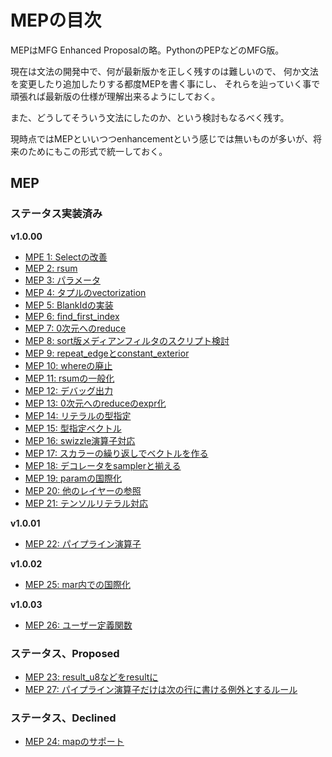 # MEPの目次

MEPはMFG Enhanced Proposalの略。PythonのPEPなどのMFG版。

現在は文法の開発中で、何が最新版かを正しく残すのは難しいので、
何か文法を変更したり追加したりする都度MEPを書く事にし、
それらを辿っていく事で頑張れば最新版の仕様が理解出来るようにしておく。

また、どうしてそういう文法にしたのか、という検討もなるべく残す。

現時点ではMEPといいつつenhancementという感じでは無いものが多いが、将来のためにもこの形式で統一しておく。

## MEP

### ステータス実装済み

**v1.0.00**

- [MPE 1: Selectの改善](MEP/1.md)
- [MEP 2: rsum](MEP/2.md)
- [MEP 3: パラメータ](MEP/3.md)
- [MEP 4: タプルのvectorization](MEP/4.md)
- [MEP 5: BlankIdの実装](MEP/5.md)
- [MEP 6: find_first_index](MEP/6.md)
- [MEP 7: 0次元へのreduce](MEP/7.md)
- [MEP 8: sort版メディアンフィルタのスクリプト検討](MEP/8.md)
- [MEP 9: repeat\_edgeとconstant\_exterior](MEP/9.md)
- [MEP 10: whereの廃止](MEP/10.md)
- [MEP 11: rsumの一般化](MEP/11.md)
- [MEP 12: デバッグ出力](MEP/12.md)
- [MEP 13: 0次元へのreduceのexpr化](MEP/13.md)
- [MEP 14: リテラルの型指定](MEP/14.md)
- [MEP 15: 型指定ベクトル](MEP/15.md)
- [MEP 16: swizzle演算子対応](MEP/16.md)
- [MEP 17: スカラーの繰り返しでベクトルを作る](MEP/17.md)
- [MEP 18: デコレータをsamplerと揃える](MEP/18.md)
- [MEP 19: paramの国際化](MEP/19.md)
- [MEP 20: 他のレイヤーの参照](MEP/20.md)
- [MEP 21: テンソルリテラル対応](MEP/21.md)

**v1.0.01**

- [MEP 22: パイプライン演算子](MEP/22.md)

**v1.0.02**

- [MEP 25: mar内での国際化](MEP/25.md)

**v1.0.03**

- [MEP 26: ユーザー定義関数](MEP/26.md)

### ステータス、Proposed

- [MEP 23: result_u8などをresultに](MEP/23.md)
- [MEP 27: パイプライン演算子だけは次の行に書ける例外とするルール](MEP/27.md)

### ステータス、Declined

- [MEP 24: mapのサポート](MEP/24.md)
